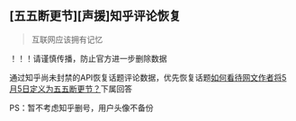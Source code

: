 ## [五五断更节][声援]知乎评论恢复

> 互联网应该拥有记忆

！！！请谨慎传播，防止官方进一步删除数据

通过知乎尚未封禁的API恢复话题评论数据，优先恢复话题[如何看待网文作者将5月5日定义为五五断更节？](https://www.zhihu.com/question/392257701/)下属回答

PS：暂不考虑知乎删号，用户头像不备份